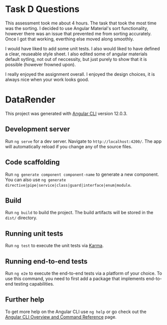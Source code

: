 # Task D Questions

This assessment took me about 4 hours. The task that took the most time was the sorting. I decided to use Angular Material's sort functionality, however there was an issue that prevented me from sorting accurately. Once I got that working, everthing else moved along smoothly.

I would have liked to add some unit tests. I also would liked to have defined a clear, reuseable style sheet. I also edited some of angular materials default sytling, not out of neccessity, but just purely to show that it is possible (however frowned upon).

I really enjoyed the assignment overall. I enjoyed the design choices, it is always nice when your work looks good.

# DataRender

This project was generated with [Angular CLI](https://github.com/angular/angular-cli) version 12.0.3.

## Development server

Run `ng serve` for a dev server. Navigate to `http://localhost:4200/`. The app will automatically reload if you change any of the source files.

## Code scaffolding

Run `ng generate component component-name` to generate a new component. You can also use `ng generate directive|pipe|service|class|guard|interface|enum|module`.

## Build

Run `ng build` to build the project. The build artifacts will be stored in the `dist/` directory.

## Running unit tests

Run `ng test` to execute the unit tests via [Karma](https://karma-runner.github.io).

## Running end-to-end tests

Run `ng e2e` to execute the end-to-end tests via a platform of your choice. To use this command, you need to first add a package that implements end-to-end testing capabilities.

## Further help

To get more help on the Angular CLI use `ng help` or go check out the [Angular CLI Overview and Command Reference](https://angular.io/cli) page.
